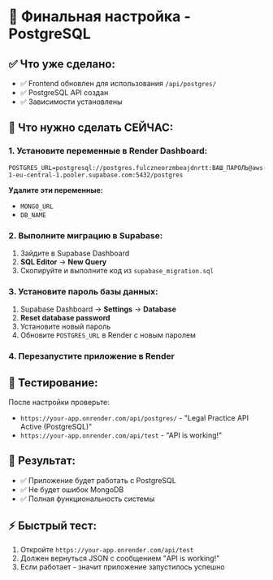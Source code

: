 # 🚀 Финальная настройка - PostgreSQL

## ✅ **Что уже сделано:**
- ✅ Frontend обновлен для использования `/api/postgres/`
- ✅ PostgreSQL API создан
- ✅ Зависимости установлены

## 🔧 **Что нужно сделать СЕЙЧАС:**

### 1. **Установите переменные в Render Dashboard:**
```
POSTGRES_URL=postgresql://postgres.fulczneorzmbeajdnrtt:ВАШ_ПАРОЛЬ@aws-1-eu-central-1.pooler.supabase.com:5432/postgres
```

**Удалите эти переменные:**
- `MONGO_URL`
- `DB_NAME`

### 2. **Выполните миграцию в Supabase:**
1. Зайдите в Supabase Dashboard
2. **SQL Editor** → **New Query**
3. Скопируйте и выполните код из `supabase_migration.sql`

### 3. **Установите пароль базы данных:**
1. Supabase Dashboard → **Settings** → **Database**
2. **Reset database password**
3. Установите новый пароль
4. Обновите `POSTGRES_URL` в Render с новым паролем

### 4. **Перезапустите приложение в Render**

## 🧪 **Тестирование:**
После настройки проверьте:
- `https://your-app.onrender.com/api/postgres/` - "Legal Practice API Active (PostgreSQL)"
- `https://your-app.onrender.com/api/test` - "API is working!"

## 🎯 **Результат:**
- ✅ Приложение будет работать с PostgreSQL
- ✅ Не будет ошибок MongoDB
- ✅ Полная функциональность системы

## ⚡ **Быстрый тест:**
1. Откройте `https://your-app.onrender.com/api/test`
2. Должен вернуться JSON с сообщением "API is working!"
3. Если работает - значит приложение запустилось успешно
